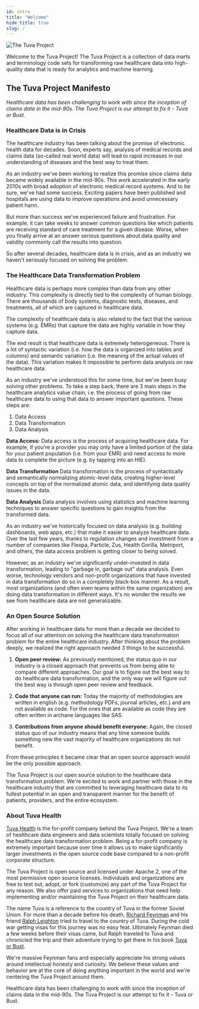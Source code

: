 ```yaml
---
id: intro
title: "Welcome"
hide_title: true
slug: /
---
```


![The Tuva Project](/img/the-tuva-project.jpg)

Welcome to the Tuva Project!  The Tuva Project is a collection of data marts and terminology code sets for transforming raw healthcare data into high-quality data that is ready for analytics and machine learning.

## The Tuva Project Manifesto

_Healthcare data has been challenging to work with since the inception of claims data in the mid-90s. The Tuva Project is our attempt to fix it - Tuva or Bust._

### Healthcare Data is in Crisis

The healthcare industry has been talking about the promise of electronic health data for decades. Soon, experts say, analysis of medical records and claims data (so-called real world data) will lead to rapid increases in our understanding of diseases and the best way to treat them.

As an industry we've been working to realize this promise since claims data became widely available in the mid-90s. This work accelerated in the early 2010s with broad adoption of electronic medical record systems. And to be sure, we've had some success. Exciting papers have been published and hospitals are using data to improve operations and avoid unnecessary patient harm.

But more than success we've experienced failure and frustration. For example, it can take weeks to answer common questions like which patients are receiving standard of care treatment for a given disease. Worse, when you finally arrive at an answer serious questions about data quality and validity commonly call the results into question.

So after several decades, healthcare data is in crisis, and as an industry we haven't seriously focused on solving the problem.

### The Healthcare Data Transformation Problem

Healthcare data is perhaps more complex than data from any other industry. This complexity is directly tied to the complexity of human biology. There are thousands of body systems, diagnostic tests, diseases, and treatments, all of which are captured in healthcare data.

The complexity of healthcare data is also related to the fact that the various systems (e.g. EMRs) that capture the data are highly variable in how they capture data.

The end result is that healthcare data is extremely heterogeneous. There is a lot of syntactic variation (i.e. how the data is organized into tables and columns) and semantic variation (i.e. the meaning of the actual values of the data). This variation makes it impossible to perform data analysis on raw healthcare data.

As an industry we've understood this for some time, but we've been busy solving other problems. To take a step back, there are 3 main steps in the healthcare analytics value chain, i.e. the process of going from raw healthcare data to using that data to answer important questions. These steps are:

1. Data Access
2. Data Transformation
3. Data Analysis

**Data Access:** Data access is the process of acquiring healthcare data. For example, if you're a provider you may only have a limited portion of the data for your patient population (i.e. from your EMR) and need access to more data to complete the picture (e.g. by tapping into an HIE).

**Data Transformation** Data transformation is the process of syntactically and semantically normalizing atomic-level data, creating higher-level concepts on top of the normalized atomic data, and identifying data quality issues in the data.

**Data Analysis** Data analysis involves using statistics and machine learning techniques to answer specific questions to gain insights from the transformed data.

As an industry we've historically focused on data analysis (e.g. building dashboards, web apps, etc.) that make it easier to analyze healthcare data. Over the last few years, thanks to regulation changes and investment from a number of companies like Flexpa, Particle, Zus, Health Gorilla, Metriport, and others, the data access problem is getting closer to being solved.

However, as an industry we've significantly under-invested in data transformation, leading to "garbage in, garbage out" data analysis. Even worse, technology vendors and non-profit organizations that have invested in data transformation do so in a completely black-box manner. As a result, most organizations (and often even teams within the same organization) are doing data transformation in different ways.  It's no wonder the results we see from healthcare data are not generalizable.

### An Open Source Solution

After working in healthcare data for more than a decade we decided to focus all of our attention on solving the healthcare data transformation problem for the entire healthcare industry.  After thinking about the problem deeply, we realized the right approach needed 3 things to be successful.

1. **Open peer review:** As previously mentioned, the status quo in our industry is a closed approach that prevents us from being able to compare different approaches.  Our goal is to figure out the best way to do healthcare data transformation, and the only way we will figure out the best way is through open peer review and feedback.  

2. **Code that anyone can run:** Today the majority of methodologies are written in english (e.g. methodology PDFs, journal articles, etc.) and are not available as code.  For the ones that are available as code they are often written in archane languages like SAS.

3. **Contributions from anyone should benefit everyone:** Again, the closed status quo of our industry means that any time someone builds something new the vast majority of healthcare organizations do not benefit.

From these principles it became clear that an open source approach would be the only possible approach.

The Tuva Project is our open source solution to the healthcare data transformation problem.  We're excited to work and partner with those in the healthcare industry that are committed to leveraging healthcare data to its fullest potential in an open and transparent manner for the benefit of patients, providers, and the entire ecosystem.

### About Tuva Health

[Tuva Health](https://tuvahealth.com/) is the for-profit company behind the Tuva Project. We're a team of healthcare data engineers and data scientists totally focused on solving the healthcare data transformation problem.  Being a for-profit company is extremely important because over time it allows us to make significantly larger investments in the open source code base compared to a non-profit corporate structure.

The Tuva Project is open source and licensed under Apache 2, one of the most permissive open source licenses. Individuals and organizations are free to test out, adopt, or fork (customize) any part of the Tuva Project for any reason. We also offer paid services to organizations that need help implementing and/or maintaining the Tuva Project on their healthcare data.

The name Tuva is a reference to the country of Tuva in the former Soviet Union. For more than a decade before his death, [Richard Feynman](https://en.wikipedia.org/wiki/Richard_Feynman) and his friend [Ralph Leighton](https://en.wikipedia.org/wiki/Ralph_Leighton) tried to travel to the country of Tuva. During the cold war getting visas for this journey was no easy feat. Ultimately Feynman died a few weeks before their visas came, but Ralph traveled to Tuva and chronicled the trip and their adventure trying to get there in his book [Tuva or Bust](https://www.amazon.com/Tuva-Bust-Richard-Feynmans-Journey/dp/0393320693).

We're massive Feynman fans and especially appreciate his strong values around intellectual honesty and curiosity. We believe these values and behavior are at the core of doing anything important in the world and we're centering the Tuva Project around them.

Healthcare data has been challenging to work with since the inception of claims data in the mid-90s. The Tuva Project is our attempt to fix it - Tuva or Bust.